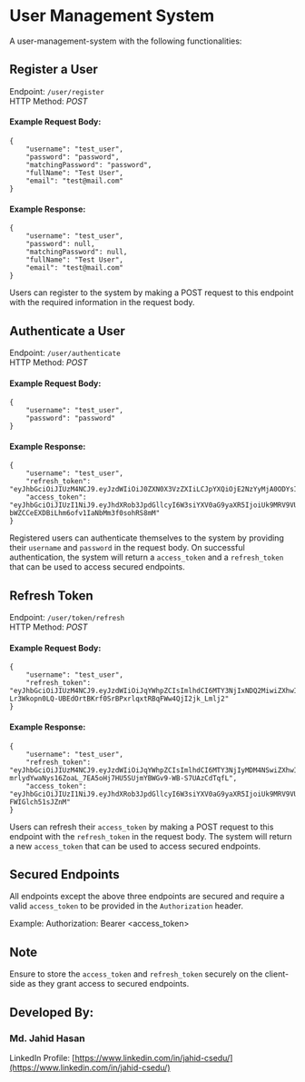 # User Management System

A user-management-system with the following functionalities:

## Register a User

Endpoint: `/user/register`  
HTTP Method: _POST_
#### Example Request Body:
```aidl,
{
    "username": "test_user",
    "password": "password",
    "matchingPassword": "password", 
    "fullName": "Test User",
    "email": "test@mail.com"
}
```

#### Example Response:
```aidl,
{
    "username": "test_user",
    "password": null,
    "matchingPassword": null,
    "fullName": "Test User",
    "email": "test@mail.com"
}
```

Users can register to the system by making a POST request to this endpoint with the required information in the request body.

## Authenticate a User

Endpoint: `/user/authenticate`  
HTTP Method: _POST_  
#### Example Request Body: 
```aidl,
{
    "username": "test_user",
    "password": "password"
}
```

#### Example Response:
```aidl,
{
    "username": "test_user",
    "refresh_token": "eyJhbGciOiJIUzM4NCJ9.eyJzdWIiOiJ0ZXN0X3VzZXIiLCJpYXQiOjE2NzYyMjA0ODYsImV4cCI6MTY3NjMwNjg4Nn0.dgBHtw5muRlqSgFBNVNY_40URezZ5K7H7ctB6BPbIpgsv_6YE8banGvGUawtPNfK",
    "access_token": "eyJhbGciOiJIUzI1NiJ9.eyJhdXRob3JpdGllcyI6W3siYXV0aG9yaXR5IjoiUk9MRV9VU0VSIn1dLCJzdWIiOiJ0ZXN0X3VzZXIiLCJpYXQiOjE2NzYyMjA0ODYsImV4cCI6MTY3NjIyMDc4Nn0.RkXuqS-bWZCCeEXDBiLhm6ofv1IaNbMm3f0sohRS8mM"
}
```

Registered users can authenticate themselves to the system by providing their `username` and `password` in the request body. On successful authentication, the system will return a `access_token` and a `refresh_token` that can be used to access secured endpoints.

## Refresh Token

Endpoint: `/user/token/refresh`  
HTTP Method: _POST_
#### Example Request Body:
```aidl,
{
    "username": "test_user",
    "refresh_token": "eyJhbGciOiJIUzM4NCJ9.eyJzdWIiOiJqYWhpZCIsImlhdCI6MTY3NjIxNDQ2MiwiZXhwIjoxNjc2MzAwODYyfQ.ho_C5iSygz-Lr3Wkopn0LQ-UBEdOrtBKrf0SrBPxrlqxtRBqFWw4QjI2jk_Lmlj2"
}
```

#### Example Response:
```aidl,
{
    "username": "test_user",
    "refresh_token": "eyJhbGciOiJIUzM4NCJ9.eyJzdWIiOiJqYWhpZCIsImlhdCI6MTY3NjIyMDM4NSwiZXhwIjoxNjc2MzA2Nzg1fQ.Fd80aBeHE-mrlydYwaNys16ZoaL_7EA5oHj7HU5SUjmYBWGv9-WB-S7UAzCdTqfL",
    "access_token": "eyJhbGciOiJIUzI1NiJ9.eyJhdXRob3JpdGllcyI6W3siYXV0aG9yaXR5IjoiUk9MRV9VU0VSIn1dLCJzdWIiOiJqYWhpZCIsImlhdCI6MTY3NjIyMDM4NSwiZXhwIjoxNjc2MjIwNjg1fQ.fSYhOQC_UVgDRAnLm_h008HnAnmF-FWIGlch51sJZnM"
}
```

Users can refresh their `access_token` by making a POST request to this endpoint with the `refresh_token` in the request body. The system will return a new `access_token` that can be used to access secured endpoints.

## Secured Endpoints

All endpoints except the above three endpoints are secured and require a valid `access_token` to be provided in the `Authorization` header.

Example:
Authorization: Bearer <access_token>


## Note

Ensure to store the `access_token` and `refresh_token` securely on the client-side as they grant access to secured endpoints.

## Developed By:
### Md. Jahid Hasan
LinkedIn Profile:
[https://www.linkedin.com/in/jahid-csedu/](https://www.linkedin.com/in/jahid-csedu/)